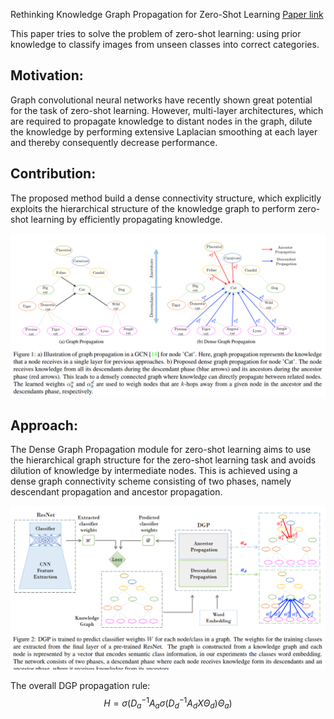 Rethinking Knowledge Graph Propagation for Zero-Shot Learning [Paper link](https://arxiv.org/abs/1805.11724)

This paper tries to solve the problem of zero-shot learning: using prior knowledge to classify images from unseen classes into correct categories.

## Motivation:
Graph convolutional neural networks have recently shown great potential for the task of zero-shot learning. However, multi-layer architectures, which are required to propagate knowledge to distant nodes in the graph, dilute the knowledge by performing extensive Laplacian smoothing at each layer and thereby consequently decrease performance.

## Contribution:
The proposed method build a dense connectivity structure, which explicitly exploits the hierarchical
structure of the knowledge graph to perform zero-shot learning by efficiently propagating knowledge.

![DGP_DenseGraph](https://github.com/AI-luyuan/graph-embedding/blob/master/images/DGP_DenseGraph.png)

## Approach:

The Dense Graph Propagation module for zero-shot learning aims to use the hierarchical graph structure for the zero-shot learning task and avoids dilution of knowledge by intermediate nodes. This is achieved using a dense graph connectivity scheme consisting of two phases, namely descendant propagation and ancestor propagation. 

![DGP_Framework](https://github.com/AI-luyuan/graph-embedding/blob/master/images/DGP_Framework.png)
 

The overall DGP propagation rule: 
$$H=\sigma\left(D_{a}^{-1} A_{a} \sigma\left(D_{d}^{-1} A_{d} X \Theta_{d}\right) \Theta_{a}\right)$$


